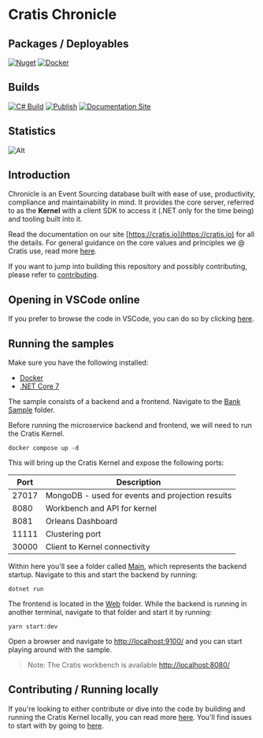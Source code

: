 # Cratis Chronicle

## Packages / Deployables

[![Nuget](https://img.shields.io/nuget/v/Cratis?logo=nuget)](http://nuget.org/packages/cratis)
[![Docker](https://img.shields.io/docker/v/cratis/cratis?label=Cratis%20Chronicle&logo=docker&sort=semver)](https://hub.docker.com/r/cratis/chronicle)

## Builds

[![C# Build](https://github.com/cratis/chronicle/actions/workflows/dotnet-build.yml/badge.svg)](https://github.com/cratis/chronicle/actions/workflows/dotnet-build.yml)
[![Publish](https://github.com/cratis/chronicle/actions/workflows/publish.yml/badge.svg)](https://github.com/cratis/chronicle/actions/workflows/publish.yml)
[![Documentation Site](https://github.com/cratis/chronicle/actions/workflows/pages.yml/badge.svg)](https://github.com/cratis/chronicle/actions/workflows/pages.yml)

## Statistics

![Alt](https://repobeats.axiom.co/api/embed/552921f84632f2b5d78bfc34af351af69fdbc15b.svg "Repobeats analytics image")

## Introduction

Chronicle is an Event Sourcing database built with ease of use, productivity, compliance and maintainability in mind.
It provides the core server, referred to as the **Kernel** with a client SDK to access it (.NET only for the time being) and tooling
built into it.

Read the documentation on our site [https://cratis.io](https://cratis.io) for all the details.
For general guidance on the core values and principles we @ Cratis use, read more [here](https://github.com/cratis/.github/blob/main/profile/README.md).

If you want to jump into building this repository and possibly contributing, please refer to [contributing](./Documentation/contributing.md).

## Opening in VSCode online

If you prefer to browse the code in VSCode, you can do so by clicking [here](https://vscode.dev/github/cratis/chronicle).

## Running the samples

Make sure you have the following installed:

- [Docker](https://www.docker.com/products/docker-desktop)
- [.NET Core 7](https://dotnet.microsoft.com/download/dotnet/7.0)

The sample consists of a backend and a frontend.
Navigate to the [Bank Sample](./Samples/Banking/Bank) folder.

Before running the microservice backend and frontend, we will need to run the Cratis Kernel.

```shell
docker compose up -d
```

This will bring up the Cratis Kernel and expose the following ports:

| Port | Description |
| ---- | ----------- |
| 27017 | MongoDB - used for events and projection results |
| 8080 | Workbench and API for kernel |
| 8081 | Orleans Dashboard |
| 11111 | Clustering port |
| 30000 | Client to Kernel connectivity |

Within here you'll see a folder called [Main](./Samples/Banking/Bank/Main), which represents the backend startup.
Navigate to this and start the backend by running:

```shell
dotnet run
```

The frontend is located in the [Web](./Samples/Banking/Bank/Web) folder. While the backend is running in another terminal,
navigate to that folder and start it by running:

```shell
yarn start:dev
```

Open a browser and navigate to [http://localhost:9100/](http://localhost:9100/) and you can start playing
around with the sample.

> Note: The Cratis workbench is available [http://localhost:8080/](http://localhost:8080/)

## Contributing / Running locally

If you're looking to either contribute or dive into the code by building and running the Cratis Kernel locally,
you can read more [here](./Documentation/contributing.md). You'll find issues to start with by going to [here](https://github.com/cratis/Cratis/contribute).
